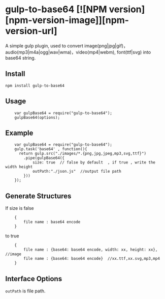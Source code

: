 # gulp-to-base64 [![NPM version][npm-version-image]][npm-version-url]

[npm-image]: https://img.shields.io/badge/npm-gulp--to--base64-green.svg?style=flat-square
[npm-url]: https://www.npmjs.com/package/gulp-to-base64

A simple gulp plugin, used to convert image(png|jpg|gif)，audio(mp3|m4a|ogg|wav|wma)，video(mp4|webm), font(ttf|svg) into base64 string.

## Install

    npm install gulp-to-base64

## Usage

```
    var gulpBase64 = require("gulp-to-base64");
    gulpBase64(options);
```

## Example

```
    var gulpBase64 = require("gulp-to-base64");
    gulp.task('base64' , function(){
      return gulp.src("./images/*.{png,jpg,jpeg,mp3,svg,ttf}")
		.pipe(gulpBase64({
			size: true  // false by default  , if true , write the width height
			outPath:"./json.js"  //output file path
		}))
    });
```

## Generate Structures
	
If size is false

```
	{
		file name : base64 encode
	}
```	

to true

```
	{
		file name : {base64: base64 encode, width: xx, height: xx}, //image
		file name : {base64: base64 encode}  //xx.ttf,xx.svg,mp3,mp4  
	}
```	

## Interface Options


`outPath` is file path.
